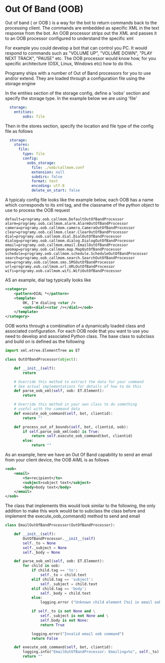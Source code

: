 # Out Of Band (OOB)

Out of band ( or OOB ) is a way for the bot to return commands back to the processing client. 
The commands are embedded as specific XML in the text response from the bot. 
An OOB processor strips out the XML and passes it to an OOB processor configured to understand the specific xml

For example you could develop a bot that can control you PC. It would respond to commands such as "VOLUME UP", "VOLUME DOWN",
"PLAY NEXT TRACK", "PAUSE" etc. The OOB processor would know how, for you specific architecture (OSX, Linux, Windows etc)
how to do this. 

Programy ships with a number of Out of Band processors for you to use and/or extend. They are loaded through a configuration file
using the storage engine

In the entities section of the storage config, define a 'oobs' section and specify the storage type. In the example below we 
are using 'file'
```yaml
  storage:
    entities:
        oobs: file
```
   
Then in the stores section, specify the location and file type of the config file as follows
```yaml 
  storage:
    stores:
      file:
        type: file
        config:
          oobs_storage:
            file: ./oob/callmom.conf
            extension: null
            subdirs: false
            format: text
            encoding: utf-8
            delete_on_start: false

```

A typicaly config file looks like the example below, each OOB has a name which corresponds to its xml tag, and the classname of the
python object to use to process the OOB request
```buildoutcfg
default=programy.oob.callmom.DefaultOutOfBandProcessor
alarm=programy.oob.callmom.alarm.AlarmOutOfBandProcessor
camera=programy.oob.callmom.camera.CameraOutOfBandProcessor
clear=programy.oob.callmom.clear.ClearOutOfBandProcessor
dial=programy.oob.callmom.dial.DialOutOfBandProcessor
dialog=programy.oob.callmom.dialog.DialogOutOfBandProcessor
email=programy.oob.callmom.email.EmailOutOfBandProcessor
geomap=programy.oob.callmom.map.MapOutOfBandProcessor
schedule=programy.oob.callmom.schedule.ScheduleOutOfBandProcessor
search=programy.oob.callmom.search.SearchOutOfBandProcessor
sms=programy.oob.callmom.sms.SMSOutOfBandProcessor
url=programy.oob.callmom.url.URLOutOfBandProcessor
wifi=programy.oob.callmom.wifi.WifiOutOfBandProcessor
```

AS an example, dial tag typically looks like
```xml
<category>
    <pattern>DIAL *</pattern>
    <template>
        OK, I'm dialing <star />
		<oob><dial><star /></dial></oob>
	</template>
</category>
```

OOB works through a combination of a dynamically loaded class and associated configuration. For each OOB node that you want to use you need to develop and associated Python class. The base class to subclass and build on is defined as the following

```python
import xml.etree.ElementTree as ET

class OutOfBandProcessor(object):

    def __init__(self):
        return

    # Override this method to extract the data for your command
    # See actual implementations for details of how to do this
    def parse_oob_xml(self, oob: ET.Element):
        return

    # Override this method in your own class to do something
    # useful with the command data
    def execute_oob_command(self, bot, clientid):
        return ""

    def process_out_of_bounds(self, bot, clientid, oob):
        if self.parse_oob_xml(oob) is True:
            return self.execute_oob_command(bot, clientid)
        else:
            return ""

```

As an example, here we have an Out Of Band capability to send an email from your client device, the OOB AIML is as follows

```xml
<oob>
    <email>
        <to>recipient</to>
        <subject>subject text</subject>
        <body>body text</body>
    </email>
</oob>
```

The class that implements this would look similar to the following, the only addition to make this work would be to subclass the class before and implement the execute_oob_command() method to send and email

```python
class EmailOutOfBandProcessor(OutOfBandProcessor):

    def __init__(self):
        OutOfBandProcessor.__init__(self)
        self._to = None
        self._subject = None
        self._body = None

    def parse_oob_xml(self, oob: ET.Element):
        for child in oob:
            if child.tag == 'to':
                self._to = child.text
            elif child.tag == 'subject':
                self._subject = child.text
            elif child.tag == 'body':
                self._body = child.text
            else:
                logging.error ("Unknown child element [%s] in email oob"%(child.tag))

            if self._to is not None and \
                self._subject is not None and \
                self.body is not None:
                return True

            logging.error("Invalid email oob command")
            return False

    def execute_oob_command(self, bot, clientid):
        logging.info("EmailOutOfBandProcessor: Emailing=%s", self._to)
        return ""
```
